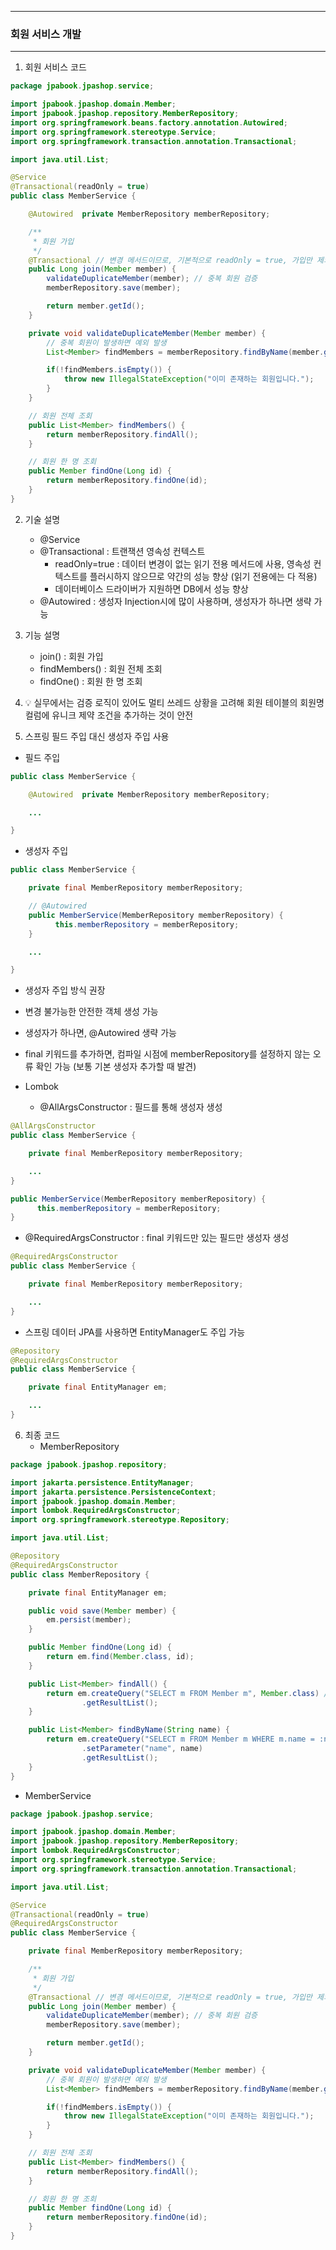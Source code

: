 -----
### 회원 서비스 개발
-----
1. 회원 서비스 코드
```java
package jpabook.jpashop.service;

import jpabook.jpashop.domain.Member;
import jpabook.jpashop.repository.MemberRepository;
import org.springframework.beans.factory.annotation.Autowired;
import org.springframework.stereotype.Service;
import org.springframework.transaction.annotation.Transactional;

import java.util.List;

@Service
@Transactional(readOnly = true)
public class MemberService {

    @Autowired  private MemberRepository memberRepository;

    /**
     * 회원 가입
     */
    @Transactional // 변경 메서드이므로, 기본적으로 readOnly = true, 가입만 제외
    public Long join(Member member) {
        validateDuplicateMember(member); // 중복 회원 검증
        memberRepository.save(member);

        return member.getId();
    }

    private void validateDuplicateMember(Member member) {
        // 중복 회원이 발생하면 예외 발생
        List<Member> findMembers = memberRepository.findByName(member.getName());

        if(!findMembers.isEmpty()) {
            throw new IllegalStateException("이미 존재하는 회원입니다.");
        }
    }

    // 회원 전체 조회
    public List<Member> findMembers() {
        return memberRepository.findAll();
    }

    // 회원 한 명 조회
    public Member findOne(Long id) {
        return memberRepository.findOne(id);
    }
}
```

2. 기술 설명
   - @Service
   - @Transactional : 트랜잭션 영속성 컨텍스트
     + readOnly=true : 데이터 변경이 없는 읽기 전용 메서드에 사용, 영속성 컨텍스트를 플러시하지 않으므로 약간의 성능 향상 (읽기 전용에는 다 적용)
     + 데이터베이스 드라이버가 지원하면 DB에서 성능 향상
   - @Autowired : 생성자 Injection시에 많이 사용하며, 생성자가 하나면 생략 가능

3. 기능 설명
   - join() : 회원 가입
   - findMembers() : 회원 전체 조회
   - findOne() : 회원 한 명 조회

4. 💡 실무에서는 검증 로직이 있어도 멀티 쓰레드 상황을 고려해 회원 테이블의 회원명 컬럼에 유니크 제약 조건을 추가하는 것이 안전
5. 스프링 필드 주입 대신 생성자 주입 사용
  - 필드 주입
```java
public class MemberService {

    @Autowired  private MemberRepository memberRepository;

    ...

}
```

  - 생성자 주입
```java
public class MemberService {

    private final MemberRepository memberRepository;

    // @Autowired
    public MemberService(MemberRepository memberRepository) { 
          this.memberRepository = memberRepository;
    }

    ... 

}
```
  - 생성자 주입 방식 권장
  - 변경 불가능한 안전한 객체 생성 가능
  - 생성자가 하나면, @Autowired 생략 가능
  - final 키워드를 추가하면, 컴파일 시점에 memberRepository를 설정하지 않는 오류 확인 가능 (보통 기본 생성자 추가할 때 발견)

  - Lombok
    + @AllArgsConstructor : 필드를 통해 생성자 생성
```java
@AllArgsConstructor
public class MemberService {

    private final MemberRepository memberRepository;

    ...
}
```
```java
public MemberService(MemberRepository memberRepository) { 
      this.memberRepository = memberRepository;
}
```
  - @RequiredArgsConstructor : final 키워드만 있는 필드만 생성자 생성
```java
@RequiredArgsConstructor
public class MemberService {

    private final MemberRepository memberRepository;

    ...
}
```

  - 스프링 데이터 JPA를 사용하면 EntityManager도 주입 가능
```java
@Repository
@RequiredArgsConstructor
public class MemberService {

    private final EntityManager em;

    ...
}
```

6. 최종 코드
   - MemberRepository
```java
package jpabook.jpashop.repository;

import jakarta.persistence.EntityManager;
import jakarta.persistence.PersistenceContext;
import jpabook.jpashop.domain.Member;
import lombok.RequiredArgsConstructor;
import org.springframework.stereotype.Repository;

import java.util.List;

@Repository
@RequiredArgsConstructor
public class MemberRepository {

    private final EntityManager em;

    public void save(Member member) {
        em.persist(member);
    }

    public Member findOne(Long id) {
        return em.find(Member.class, id);
    }

    public List<Member> findAll() {
        return em.createQuery("SELECT m FROM Member m", Member.class) // Entity 객체 대상으로 조회
                .getResultList();
    }

    public List<Member> findByName(String name) {
        return em.createQuery("SELECT m FROM Member m WHERE m.name = :name", Member.class)
                .setParameter("name", name)
                .getResultList();
    }
}
```

  - MemberService
```java
package jpabook.jpashop.service;

import jpabook.jpashop.domain.Member;
import jpabook.jpashop.repository.MemberRepository;
import lombok.RequiredArgsConstructor;
import org.springframework.stereotype.Service;
import org.springframework.transaction.annotation.Transactional;

import java.util.List;

@Service
@Transactional(readOnly = true)
@RequiredArgsConstructor
public class MemberService {

    private final MemberRepository memberRepository;

    /**
     * 회원 가입
     */
    @Transactional // 변경 메서드이므로, 기본적으로 readOnly = true, 가입만 제외
    public Long join(Member member) {
        validateDuplicateMember(member); // 중복 회원 검증
        memberRepository.save(member);

        return member.getId();
    }

    private void validateDuplicateMember(Member member) {
        // 중복 회원이 발생하면 예외 발생
        List<Member> findMembers = memberRepository.findByName(member.getName());

        if(!findMembers.isEmpty()) {
            throw new IllegalStateException("이미 존재하는 회원입니다.");
        }
    }

    // 회원 전체 조회
    public List<Member> findMembers() {
        return memberRepository.findAll();
    }

    // 회원 한 명 조회
    public Member findOne(Long id) {
        return memberRepository.findOne(id);
    }
}
```
